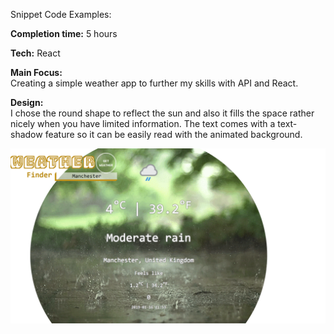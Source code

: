 
Snippet Code Examples:

**Completion time:** 5 hours  

**Tech:** React  

**Main Focus:**  
Creating a simple weather app to further my skills with API and React.

**Design:**  
I chose the round shape to reflect the sun and also it fills the space rather nicely when you have limited information. The text comes with a text-shadow feature so it can be easily read with the animated background.

![Screenshot](public/screenshot.png)
